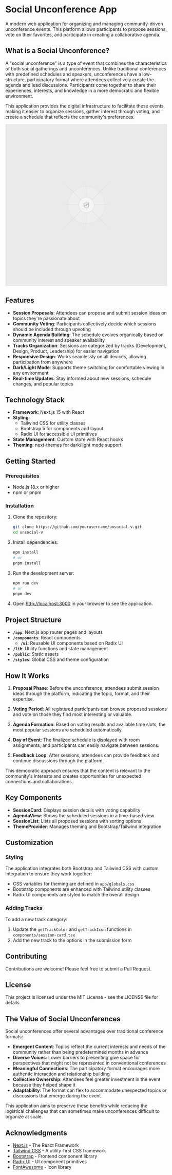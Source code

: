 # Social Unconference App

A modern web application for organizing and managing community-driven unconference events. This platform allows participants to propose sessions, vote on their favorites, and participate in creating a collaborative agenda.

## What is a Social Unconference?

A "social unconference" is a type of event that combines the characteristics of both social gatherings and unconferences. Unlike traditional conferences with predefined schedules and speakers, unconferences have a low-structure, participatory format where attendees collectively create the agenda and lead discussions. Participants come together to share their experiences, interests, and knowledge in a more democratic and flexible environment.

This application provides the digital infrastructure to facilitate these events, making it easier to organize sessions, gather interest through voting, and create a schedule that reflects the community's preferences.

![Unconference Screenshot](public/placeholder.svg?height=400&width=600)

## Features

- **Session Proposals**: Attendees can propose and submit session ideas on topics they're passionate about
- **Community Voting**: Participants collectively decide which sessions should be included through upvoting
- **Dynamic Agenda Building**: The schedule evolves organically based on community interest and speaker availability
- **Tracks Organization**: Sessions are categorized by tracks (Development, Design, Product, Leadership) for easier navigation
- **Responsive Design**: Works seamlessly on all devices, allowing participation from anywhere
- **Dark/Light Mode**: Supports theme switching for comfortable viewing in any environment
- **Real-time Updates**: Stay informed about new sessions, schedule changes, and popular topics

## Technology Stack

- **Framework**: Next.js 15 with React
- **Styling**: 
  - Tailwind CSS for utility classes
  - Bootstrap 5 for components and layout
  - Radix UI for accessible UI primitives
- **State Management**: Custom store with React hooks
- **Theming**: next-themes for dark/light mode support

## Getting Started

### Prerequisites

- Node.js 18.x or higher
- npm or pnpm

### Installation

1. Clone the repository:
   ```bash
   git clone https://github.com/yourusername/unsocial-v.git
   cd unsocial-v
   ```

2. Install dependencies:
   ```bash
   npm install
   # or
   pnpm install
   ```

3. Run the development server:
   ```bash
   npm run dev
   # or
   pnpm dev
   ```

4. Open [http://localhost:3000](http://localhost:3000) in your browser to see the application.

## Project Structure

- **`/app`**: Next.js app router pages and layouts
- **`/components`**: React components
  - **`/ui`**: Reusable UI components based on Radix UI
- **`/lib`**: Utility functions and state management
- **`/public`**: Static assets
- **`/styles`**: Global CSS and theme configuration

## How It Works

1. **Proposal Phase**: Before the unconference, attendees submit session ideas through the platform, indicating the topic, format, and their expertise.

2. **Voting Period**: All registered participants can browse proposed sessions and vote on those they find most interesting or valuable.

3. **Agenda Formation**: Based on voting results and available time slots, the most popular sessions are scheduled automatically.

4. **Day of Event**: The finalized schedule is displayed with room assignments, and participants can easily navigate between sessions.

5. **Feedback Loop**: After sessions, attendees can provide feedback and continue discussions through the platform.

This democratic approach ensures that the content is relevant to the community's interests and creates opportunities for unexpected connections and collaborations.

## Key Components

- **SessionCard**: Displays session details with voting capability
- **AgendaView**: Shows the scheduled sessions in a time-based view
- **SessionList**: Lists all proposed sessions with sorting options
- **ThemeProvider**: Manages theming and Bootstrap/Tailwind integration

## Customization

### Styling

The application integrates both Bootstrap and Tailwind CSS with custom integration to ensure they work together:

- CSS variables for theming are defined in `app/globals.css`
- Bootstrap components are enhanced with Tailwind utility classes
- Radix UI components are styled to match the overall design

### Adding Tracks

To add a new track category:

1. Update the `getTrackColor` and `getTrackIcon` functions in `components/session-card.tsx`
2. Add the new track to the options in the submission form

## Contributing

Contributions are welcome! Please feel free to submit a Pull Request.

## License

This project is licensed under the MIT License - see the LICENSE file for details.

## The Value of Social Unconferences

Social unconferences offer several advantages over traditional conference formats:

- **Emergent Content**: Topics reflect the current interests and needs of the community rather than being predetermined months in advance
- **Diverse Voices**: Lower barriers to presenting give space for perspectives that might not be represented in conventional conferences
- **Meaningful Connections**: The participatory format encourages more authentic interaction and relationship building
- **Collective Ownership**: Attendees feel greater investment in the event because they helped shape it
- **Adaptability**: The format can flex to accommodate unexpected topics or discussions that emerge during the event

This application aims to preserve these benefits while reducing the logistical challenges that can sometimes make unconferences difficult to organize at scale.

## Acknowledgments

- [Next.js](https://nextjs.org/) - The React Framework
- [Tailwind CSS](https://tailwindcss.com/) - A utility-first CSS framework
- [Bootstrap](https://getbootstrap.com/) - Frontend component library
- [Radix UI](https://www.radix-ui.com/) - UI component primitives
- [FontAwesome](https://fontawesome.com/) - Icon library
